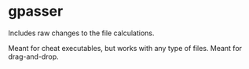 # gpasser
Includes raw changes to the file calculations.

Meant for cheat executables, but works with any type of files.
Meant for drag-and-drop.
